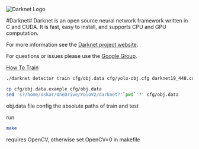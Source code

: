 ![Darknet Logo](http://pjreddie.com/media/files/darknet-black-small.png)

#Darknet#
Darknet is an open source neural network framework written in C and CUDA. It is fast, easy to install, and supports CPU and GPU computation.

For more information see the [Darknet project website](http://pjreddie.com/darknet).

For questions or issues please use the [Google Group](https://groups.google.com/forum/#!forum/darknet).


[How To Train](https://timebutt.github.io/static/how-to-train-yolov2-to-detect-custom-objects/)

```bash
./darknet detector train cfg/obj.data cfg/yolo-obj.cfg darknet19_448.conv.23
```

```bash
cp cfg/obj.data.example cfg/obj.data
sed 's?/home/oskar/OneDrive/YoloV2/darknet?'`pwd`'?' cfg/obj.data
```

obj.data file
config the absolute paths of train and test

run 

```bash
make
```

requires OpenCV, otherwise set OpenCV=0 in makefile
